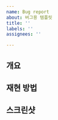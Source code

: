 ```yaml
---
name: Bug report
about: 버그용 템플릿
title: ''
labels: ''
assignees: ''

---
```


## 개요
<!-- 버그 내용을 입력합니다. -->

## 재현 방법
<!-- 재현 방법을 알아낸 경우, 상황을 구체적으로 입력합니다. -->

## 스크린샷
<!-- 버그를 확인할 수 있는 스크린샷을 첨부합니다. -->
